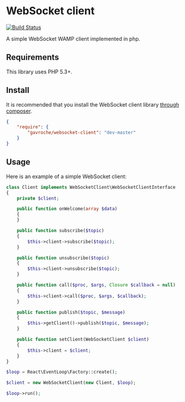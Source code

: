 WebSocket client
================

[![Build Status](https://travis-ci.org/gavroche/php-websocket-client.png)](https://travis-ci.org/gavroche/php-websocket-client)

A simple WebSocket WAMP client implemented in php.

## Requirements

This library uses PHP 5.3+.

## Install

It is recommended that you install the WebSocket client library [through composer](http://getcomposer.org).

```JSON
{
    "require": {
        "gavroche/websocket-client": "dev-master"
    }
}
```

## Usage

Here is an example of a simple WebSocket client:

```PHP
class Client implements WebSocketClient\WebSocketClientInterface
{
    private $client;

    public function onWelcome(array $data)
    {
    }

    public function subscribe($topic)
    {
        $this->client->subscribe($topic);
    }

    public function unsubscribe($topic)
    {
        $this->client->unsubscribe($topic);
    }

    public function call($proc, $args, Closure $callback = null)
    {
        $this->client->call($proc, $args, $callback);
    }

    public function publish($topic, $message)
    {
        $this->getClient()->publish($topic, $message);
    }

    public function setClient(WebSocketClient $client)
    {
        $this->client = $client;
    }
}

$loop = React\EventLoop\Factory::create();

$client = new WebSocketClient(new Client, $loop);

$loop->run();
```
